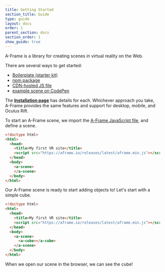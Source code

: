 ```yaml
---
title: Getting Started
section_title: Guide
type: guide
layout: docs
order: 1
parent_section: docs
section_order: 1
show_guide: true
---
```


A-Frame is a library for creating scenes in virtual reality on the Web.

There are several ways to get started:

* [Boilerplate (starter kit)](installation.html#Boilerplate_Starter_Kit)
* [npm package](installation.html#npm)
* [CDN-hosted JS file](installation.html#Standalone_Downloads)
* [example scene on CodePen](http://codepen.io/team/mozvr/pen/BjygdO?editors=100)

The __[Installation page](installation.html)__ has details for each. Whichever approach you take, A-Frame provides the same features and support for desktop, mobile, and Oculus Rift.

To start an A-Frame scene, we import the [A-Frame JavaScript file](https://aframe.io/releases/latest/aframe.min.js), and define a scene.

```html
<!doctype html>
<html>
  <head>
    <title>My first VR site</title>
    <script src="https://aframe.io/releases/latest/aframe.min.js"></script>
  </head>
  <body>
    <a-scene>
    </a-scene>
  </body>
</html>
```

Our A-Frame scene is ready to start adding objects to! Let's start with a simple cube.

```html
<!doctype html>
<html>
  <head>
    <title>My first VR site</title>
    <script src="https://aframe.io/releases/latest/aframe.min.js"></script>
  </head>
  <body>
    <a-scene>
      <a-cube></a-cube>
    </a-scene>
  </body>
</html>
```

When we open our scene in the browser, we can see the cube!
